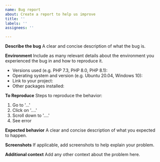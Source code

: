 ```yaml
---
name: Bug report
about: Create a report to help us improve
title: ''
labels: ''
assignees: ''

---
```


**Describe the bug**
A clear and concise description of what the bug is.

**Environment**
Include as many relevant details about the environment you experienced the bug in and how to reproduce it.
- Versions used (e.g. PHP 7.3, PHP 8.0, PHP 8.1):
- Operating system and version (e.g. Ubuntu 20.04, Windows 10):
- Link to your project:
- Other packages installed:

**To Reproduce**
Steps to reproduce the behavior:
1. Go to '...'
2. Click on '....'
3. Scroll down to '....'
4. See error

**Expected behavior**
A clear and concise description of what you expected to happen.

**Screenshots**
If applicable, add screenshots to help explain your problem.

**Additional context**
Add any other context about the problem here.

